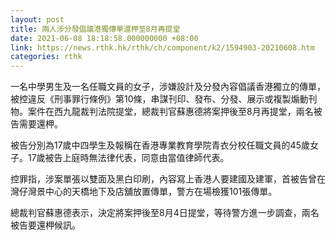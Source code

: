 ```yaml
---
layout: post
title: 兩人涉分發倡議港獨傳單還柙至8月再提堂　
date: 2021-06-08 18:18:58.000000000 +08:00
link: https://news.rthk.hk/rthk/ch/component/k2/1594903-20210608.htm
categories: rthk
---
```


一名中學男生及一名任職文員的女子，涉嫌設計及分發內容倡議香港獨立的傳單，被控違反《刑事罪行條例》第10條，串謀刊印、發布、分發、展示或複製煽動刊物。案件在西九龍裁判法院提堂，總裁判官蘇惠德將案押後至8月再提堂，兩名被告需要還柙。

被告分別為17歲中四學生及報稱在香港專業教育學院青衣分校任職文員的45歲女子。17歲被告上庭時無法律代表，同意由當值律師代表。
 
控罪指，涉案單張以雙面及黑白印刷，內容寫上香港人要建國及建軍，首被告曾在灣仔灣景中心的天橋地下及店舖放置傳單，警方在場檢獲101張傳單。

總裁判官蘇惠德表示，決定將案押後至8月4日提堂，等待警方進一步調查，兩名被告要還柙候訊。
